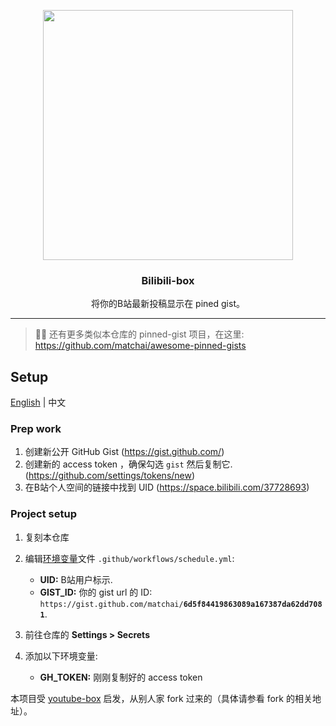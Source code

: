<p align="center">
  <img width="400" src="./image/demo.png">
  <h3 align="center">Bilibili-box</h3>
  <p align="center">将你的B站最新投稿显示在 pined gist。</p>
</p>

---

> 📌✨ 还有更多类似本仓库的 pinned-gist 项目，在这里: https://github.com/matchai/awesome-pinned-gists

## Setup

[English](./readme.md) | 中文


### Prep work

1. 创建新公开 GitHub Gist (https://gist.github.com/)
1. 创建新的 access token ，确保勾选 `gist` 然后复制它. (https://github.com/settings/tokens/new)
1. 在B站个人空间的链接中找到 UID (https://space.bilibili.com/37728693)


### Project setup

1. 复刻本仓库
1. 编辑[环境变量](https://github.com/KeJunMao/bilibili-box/blob/master/.github/workflows/main.yml#L27-L28)文件 `.github/workflows/schedule.yml`:

   - **UID:** B站用户标示.
   - **GIST_ID:** 你的 gist url 的 ID: `https://gist.github.com/matchai/`**`6d5f84419863089a167387da62dd7081`**.

1. 前往仓库的 **Settings > Secrets**
1. 添加以下环境变量:
   - **GH_TOKEN:** 刚刚复制好的 access token

本项目受 [youtube-box](https://github.com/SinaKhalili/youtube-box) 启发，从别人家 fork 过来的（具体请参看 fork 的相关地址）。
